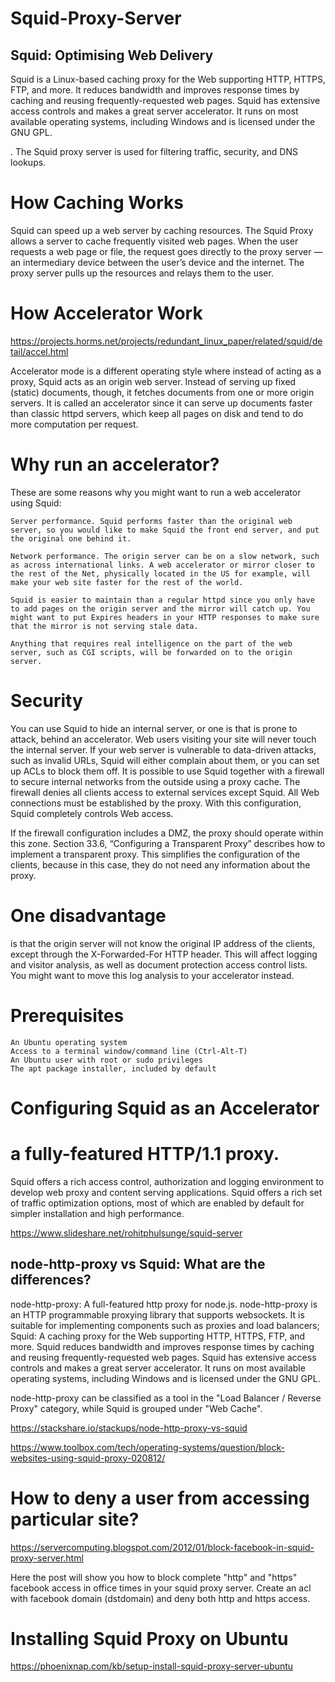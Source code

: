 # Squid-Proxy-Server


## Squid: Optimising Web Delivery

Squid is a Linux-based  caching proxy for the Web supporting HTTP, HTTPS, FTP, and more. It reduces bandwidth and improves response times by caching and reusing frequently-requested web pages. Squid has extensive access controls and makes a great server accelerator. It runs on most available operating systems, including Windows and is licensed under the GNU GPL.


. The Squid proxy server is used for filtering traffic, security, and DNS lookups.

# How Caching Works
 Squid can speed up a web server by caching resources. The Squid Proxy allows a server to cache frequently visited web pages. When the user requests a web page or file, the request goes directly to the proxy server — an intermediary device between the user’s device and the internet. The proxy server pulls up the resources and relays them to the user.



# How Accelerator Work 

https://projects.horms.net/projects/redundant_linux_paper/related/squid/detail/accel.html

 Accelerator mode is a different operating style where instead of acting as a proxy, Squid acts as an origin web server. Instead of serving up fixed (static) documents, though, it fetches documents from one or more origin servers. It is called an accelerator since it can serve up documents faster than classic httpd servers, which keep all pages on disk and tend to do more computation per request. 



# Why run an accelerator?

These are some reasons why you might want to run a web accelerator using Squid:

    Server performance. Squid performs faster than the original web server, so you would like to make Squid the front end server, and put the original one behind it.
    
    Network performance. The origin server can be on a slow network, such as across international links. A web accelerator or mirror closer to the rest of the Net, physically located in the US for example, will make your web site faster for the rest of the world.

    Squid is easier to maintain than a regular httpd since you only have to add pages on the origin server and the mirror will catch up. You might want to put Expires headers in your HTTP responses to make sure that the mirror is not serving stale data.

    Anything that requires real intelligence on the part of the web server, such as CGI scripts, will be forwarded on to the origin server.
   
   
# Security
You can use Squid to hide an internal server, or one is that is prone to attack, behind an accelerator. Web users visiting your site will never touch the internal server. If your web server is vulnerable to data-driven attacks, such as invalid URLs, Squid will either complain about them, or you can set up ACLs to block them off.
It is possible to use Squid together with a firewall to secure internal networks from the outside using a proxy cache. The firewall denies all clients access to external services except Squid. All Web connections must be established by the proxy. With this configuration, Squid completely controls Web access.

If the firewall configuration includes a DMZ, the proxy should operate within this zone. Section 33.6, “Configuring a Transparent Proxy” describes how to implement a transparent proxy. This simplifies the configuration of the clients, because in this case, they do not need any information about the proxy.

    
    
# One disadvantage 
is that the origin server will not know the original IP address of the clients, except through the X-Forwarded-For HTTP header. This will affect logging and visitor analysis, as well as document protection access control lists. You might want to move this log analysis to your accelerator instead. 





# Prerequisites

    An Ubuntu operating system
    Access to a terminal window/command line (Ctrl-Alt-T)
    An Ubuntu user with root or sudo privileges
    The apt package installer, included by default


# Configuring Squid as an Accelerator 





# a fully-featured HTTP/1.1 proxy.
Squid offers a rich access control, authorization and logging environment to develop web proxy and content serving applications. Squid offers a rich set of traffic optimization options, most of which are enabled by default for simpler installation and high performance. 


https://www.slideshare.net/rohitphulsunge/squid-server

## node-http-proxy vs Squid: What are the differences?

node-http-proxy: A full-featured http proxy for node.js. node-http-proxy is an HTTP programmable proxying library that supports websockets. It is suitable for implementing components such as proxies and load balancers; Squid: A caching proxy for the Web supporting HTTP, HTTPS, FTP, and more. Squid reduces bandwidth and improves response times by caching and reusing frequently-requested web pages. Squid has extensive access controls and makes a great server accelerator. It runs on most available operating systems, including Windows and is licensed under the GNU GPL.

node-http-proxy can be classified as a tool in the "Load Balancer / Reverse Proxy" category, while Squid is grouped under "Web Cache".

https://stackshare.io/stackups/node-http-proxy-vs-squid

https://www.toolbox.com/tech/operating-systems/question/block-websites-using-squid-proxy-020812/

# How to deny a user from accessing particular site?

https://servercomputing.blogspot.com/2012/01/block-facebook-in-squid-proxy-server.html




Here the post will show you how to block complete "http" and "https" facebook access in office times in your squid proxy server. Create an acl with facebook domain (dstdomain) and deny both http and https access.










# Installing Squid Proxy on Ubuntu 




https://phoenixnap.com/kb/setup-install-squid-proxy-server-ubuntu




